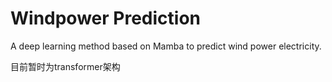 # Windpower Prediction

A deep learning method based on Mamba to predict wind power electricity.

目前暂时为transformer架构
